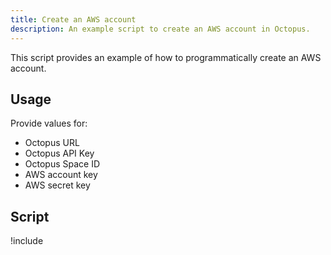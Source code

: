 ```yaml
---
title: Create an AWS account
description: An example script to create an AWS account in Octopus.
---
```


This script provides an example of how to programmatically create an AWS account.

## Usage

Provide values for:

- Octopus URL
- Octopus API Key
- Octopus Space ID
- AWS account key
- AWS secret key

## Script

!include <create-azure-service-principal-scripts>